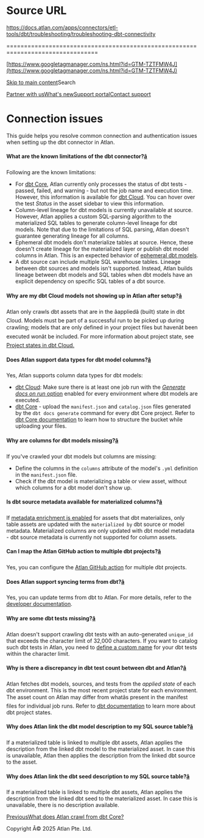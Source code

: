 # Source URL
https://docs.atlan.com/apps/connectors/etl-tools/dbt/troubleshooting/troubleshooting-dbt-connectivity

================================================================================

<!--
canonical: https://docs.atlan.com/apps/connectors/etl-tools/dbt/troubleshooting/troubleshooting-dbt-connectivity
link-alternate: https://docs.atlan.com/apps/connectors/etl-tools/dbt/troubleshooting/troubleshooting-dbt-connectivity
meta-description: This guide helps you resolve common connection and authentication issues when setting up the dbt connector in Atlan.
meta-docsearch:docusaurus_tag: docs-default-current
meta-docsearch:language: en
meta-docsearch:version: current
meta-docusaurus_locale: en
meta-docusaurus_tag: docs-default-current
meta-docusaurus_version: current
meta-generator: Docusaurus v3.8.1
meta-og-description: This guide helps you resolve common connection and authentication issues when setting up the dbt connector in Atlan.
meta-og-locale: en
meta-og-title: Connection issues | Atlan Documentation
meta-og-url: https://docs.atlan.com/apps/connectors/etl-tools/dbt/troubleshooting/troubleshooting-dbt-connectivity
meta-twitter:card: summary_large_image
meta-viewport: width=device-width,initial-scale=1
title: Connection issues | Atlan Documentation
-->

[https://www.googletagmanager.com/ns.html?id=GTM-TZTFMW4J](https://www.googletagmanager.com/ns.html?id=GTM-TZTFMW4J)

[Skip to main content](#__docusaurus_skipToContent_fallback)Search

[Partner with us](https://docs.google.com/forms/d/e/1FAIpQLScuAIhCm2GS7YFstrOjawbP8J7PUmOynQo7wI2yGCcCyEcVSw/viewform)[What's new](https://shipped.atlan.com/)[Support portal](https://atlan.zendesk.com/auth/v2/login/signin?return_to=https%3A%2F%2Fatlan.zendesk.com%2Fhc%2Fen-us&theme=hc&locale=en-us&brand_id=1900000425113&auth_origin=1900000425113%2Cfalse%2Ctrue)[Contact support](/support/submit-request)

Connection issues
=================

This guide helps you resolve common connection and authentication issues when setting up the dbt connector in Atlan.

#### What are the known limitations of the dbt connector?[â](#what-are-the-known-limitations-of-the-dbt-connector "Direct link to What are the known limitations of the dbt connector?")

Following are the known limitations:

* For [dbt Core](/apps/connectors/etl-tools/dbt/references/what-does-atlan-crawl-from-dbt-core), Atlan currently only processes the status of dbt tests \- passed, failed, and warning \- but not the job name and execution time. However, this information is available for [dbt Cloud](/apps/connectors/etl-tools/dbt/references/what-does-atlan-crawl-from-dbt-cloud). You can hover over the test *Status* in the asset sidebar to view this information.
* Column\-level lineage for dbt models is currently unavailable at source. However, Atlan applies a custom SQL\-parsing algorithm to the materialized SQL tables to generate column\-level lineage for dbt models. Note that due to the limitations of SQL parsing, Atlan doesn't guarantee generating lineage for all columns.
* Ephemeral dbt models don't materialize tables at source. Hence, these doesn't create lineage for the materialized layer or publish dbt model columns in Atlan. This is an expected behavior of [ephemeral dbt models](https://docs.getdbt.com/docs/build/materializations#ephemeral).
* A dbt source can include multiple SQL warehouse tables. Lineage between dbt sources and models isn't supported. Instead, Atlan builds lineage between dbt models and SQL tables when dbt models have an explicit dependency on specific SQL tables of a dbt source.

#### Why are my dbt Cloud models not showing up in Atlan after setup?[â](#why-are-my-dbt-cloud-models-not-showing-up-in-atlan-after-setup "Direct link to Why are my dbt Cloud models not showing up in Atlan after setup?")

Atlan only crawls dbt assets that are in the âappliedâ (built) state in dbt Cloud. Models must be part of a successful run to be picked up during crawling; models that are only defined in your project files but havenât been executed wonât be included. For more information about project state, see [Project states in dbt Cloud.](https://docs.getdbt.com/docs/dbt-cloud-apis/project-state)

#### Does Atlan support data types for dbt model columns?[â](#does-atlan-support-data-types-for-dbt-model-columns "Direct link to Does Atlan support data types for dbt model columns?")

Yes, Atlan supports column data types for dbt models:

* [dbt Cloud](/apps/connectors/etl-tools/dbt/how-tos/set-up-dbt-cloud): Make sure there is at least one job run with the [*Generate docs on run* option](https://docs.getdbt.com/docs/collaborate/build-and-view-your-docs) enabled for every environment where dbt models are executed.
* [dbt Core](/apps/connectors/etl-tools/dbt/how-tos/set-up-dbt-core) \- upload the `manifest.json` and `catalog.json` files generated by the `dbt docs generate` command for every dbt Core project. Refer to [dbt Core documentation](/apps/connectors/etl-tools/dbt/how-tos/set-up-dbt-core) to learn how to structure the bucket while uploading your files.

#### Why are columns for dbt models missing?[â](#why-are-columns-for-dbt-models-missing "Direct link to Why are columns for dbt models missing?")

If you've crawled your dbt models but columns are missing:

* Define the columns in the `columns` attribute of the model's `.yml` definition in the `manifest.json` file.
* Check if the dbt model is materializing a table or view asset, without which columns for a dbt model don't show up.

#### Is dbt source metadata available for materialized columns?[â](#is-dbt-source-metadata-available-for-materialized-columns "Direct link to Is dbt source metadata available for materialized columns?")

If [metadata enrichment is enabled](/apps/connectors/etl-tools/dbt/how-tos/crawl-dbt#configure-the-crawler) for assets that dbt materializes, only table assets are updated with the `materialized by` dbt source or model metadata. Materialized columns are only updated with dbt model metadata \- dbt source metadata is currently not supported for column assets.

#### Can I map the Atlan GitHub action to multiple dbt projects?[â](#can-i-map-the-atlan-github-action-to-multiple-dbt-projects "Direct link to Can I map the Atlan GitHub action to multiple dbt projects?")

Yes, you can configure the [Atlan GitHub action](/apps/connectors/etl-tools/dbt/how-tos/add-impact-analysis-in-github) for multiple dbt projects.

#### Does Atlan support syncing terms from dbt?[â](#does-atlan-support-syncing-terms-from-dbt "Direct link to Does Atlan support syncing terms from dbt?")

Yes, you can update terms from dbt to Atlan. For more details, refer to the [developer documentation](https://developer.atlan.com/getting-started/dbt/).

#### Why are some dbt tests missing?[â](#why-are-some-dbt-tests-missing "Direct link to Why are some dbt tests missing?")

Atlan doesn't support crawling dbt tests with an auto\-generated `unique_id` that exceeds the character limit of 32,000 characters. If you want to catalog such dbt tests in Atlan, you need to [define a custom name](https://docs.getdbt.com/references/resource-properties/tests#custom-test-name) for your dbt tests within the character limit.

#### Why is there a discrepancy in dbt test count between dbt and Atlan?[â](#why-is-there-a-discrepancy-in-dbt-test-count-between-dbt-and-atlan "Direct link to Why is there a discrepancy in dbt test count between dbt and Atlan?")

Atlan fetches dbt models, sources, and tests from the *applied state* of each dbt environment. This is the most recent project state for each environment. The asset count on Atlan may differ from whatâs present in the manifest files for individual job runs. Refer to [dbt documentation](https://docs.getdbt.com/docs/dbt-cloud-apis/project-state#definition-logical-vs-applied-state-of-dbt-nodes) to learn more about dbt project states.

#### Why does Atlan link the dbt model description to my SQL source table?[â](#why-does-atlan-link-the-dbt-model-description-to-my-sql-source-table "Direct link to Why does Atlan link the dbt model description to my SQL source table?")

If a materialized table is linked to multiple dbt assets, Atlan applies the description from the linked dbt model to the materialized asset. In case this is unavailable, Atlan then applies the description from the linked dbt source to the asset.

#### Why does Atlan link the dbt seed description to my SQL source table?[â](#why-does-atlan-link-the-dbt-seed-description-to-my-sql-source-table "Direct link to Why does Atlan link the dbt seed description to my SQL source table?")

If a materialized table is linked to multiple dbt assets, Atlan applies the description from the linked dbt seed to the materialized asset. In case this is unavailable, there is no description available.

[PreviousWhat does Atlan crawl from dbt Core?](/apps/connectors/etl-tools/dbt/references/what-does-atlan-crawl-from-dbt-core)

Copyright Â© 2025 Atlan Pte. Ltd.

